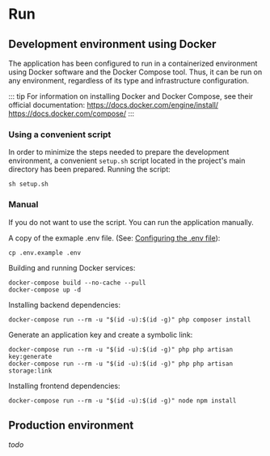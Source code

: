 # Run

## Development environment using Docker
The application has been configured to run in a containerized environment using Docker software and the Docker Compose tool. Thus, it can be run on any environment, regardless of its type and infrastructure configuration.

::: tip
For information on installing Docker and Docker Compose, see their official documentation:
https://docs.docker.com/engine/install/
https://docs.docker.com/compose/
:::
### Using a convenient script
In order to minimize the steps needed to prepare the development environment, a convenient `setup.sh` script located in the project's main directory has been prepared. Running the script:
```
sh setup.sh
```

### Manual
If you do not want to use the script. You can run the application manually.


A copy of the exmaple .env file. (See: [Configuring the .env file](konfiguracja-env)):
```
cp .env.example .env
```

Building and running Docker services:
```
docker-compose build --no-cache --pull
docker-compose up -d
```

Installing backend dependencies:
```
docker-compose run --rm -u "$(id -u):$(id -g)" php composer install
```

Generate an application key and create a symbolic link:
```
docker-compose run --rm -u "$(id -u):$(id -g)" php php artisan key:generate
docker-compose run --rm -u "$(id -u):$(id -g)" php php artisan storage:link
```

Installing frontend dependencies:
```
docker-compose run --rm -u "$(id -u):$(id -g)" node npm install
```

## Production environment
*todo*